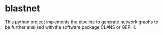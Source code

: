 # blastnet
This python project implements the pipeline to generate network graphs to be further analised with the software package CLANS or GEPHI. 
